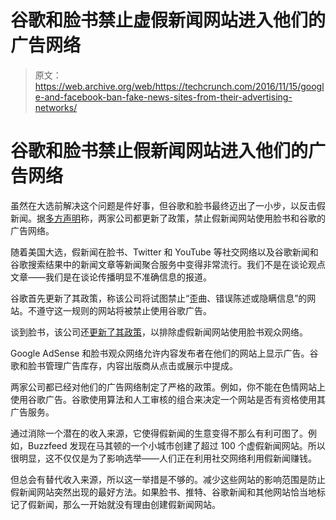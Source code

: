 # 谷歌和脸书禁止虚假新闻网站进入他们的广告网络

> 原文：<https://web.archive.org/web/https://techcrunch.com/2016/11/15/google-and-facebook-ban-fake-news-sites-from-their-advertising-networks/>

# 谷歌和脸书禁止假新闻网站进入他们的广告网络

虽然在大选前解决这个问题是件好事，但谷歌和脸书最终迈出了一小步，以反击假新闻。据[多方声明](https://web.archive.org/web/20230329073818/http://www.wsj.com/articles/google-pulled-into-debate-over-fake-news-on-the-web-1479159867?mod=e2tw)称，两家公司都更新了政策，禁止假新闻网站使用脸书和谷歌的广告网络。

随着美国大选，假新闻在脸书、Twitter 和 YouTube 等社交网络以及谷歌新闻和谷歌搜索结果中的新闻文章等新闻聚合服务中变得非常流行。我们不是在谈论观点文章——我们是在谈论传播明显不准确信息的报道。

谷歌首先更新了其政策，称该公司将试图禁止“歪曲、错误陈述或隐瞒信息”的网站。不遵守这一规则的网站将被禁止使用谷歌广告。

谈到脸书，该公司还[更新了其政策](https://web.archive.org/web/20230329073818/http://www.wsj.com/articles/facebook-bans-fake-news-sites-from-using-its-advertising-network-1479175778)，以排除虚假新闻网站使用脸书观众网络。

Google AdSense 和脸书观众网络允许内容发布者在他们的网站上显示广告。谷歌和脸书管理广告库存，内容出版商从点击或展示中提成。

两家公司都已经对他们的广告网络制定了严格的政策。例如，你不能在色情网站上使用谷歌广告。谷歌使用算法和人工审核的组合来决定一个网站是否有资格使用其广告服务。

通过消除一个潜在的收入来源，它使得假新闻的生意变得不那么有利可图了。例如，Buzzfeed 发现在马其顿的一个小城市创建了超过 100 个虚假新闻网站。所以很明显，这不仅仅是为了影响选举——人们正在利用社交网络利用假新闻赚钱。

但总会有替代收入来源，所以这一举措是不够的。减少这些网站的影响范围是防止假新闻网站突然出现的最好方法。如果脸书、推特、谷歌新闻和其他网站恰当地标记了假新闻，那么一开始就没有理由创建假新闻网站。